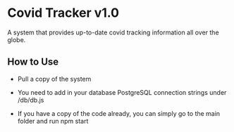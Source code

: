 # Covid Tracker v1.0

A system that provides up-to-date covid tracking information all over the globe.

## How to Use

- Pull a copy of the system

- You need to add in your database PostgreSQL connection strings under /db/db.js

- If you have a copy of the code already, you can simply go to the main folder and run npm start
